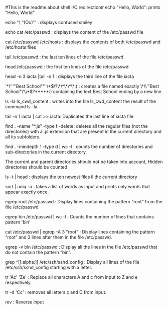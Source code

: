 #This is the readme about shell I/O  redirection#
echo "Hello, World": prints "Hello, World"
 
echo "\ "(Ôo)'" : displays  confused smiley

echo cat /etc/passwd : displays the content of the /etc/passwd file 

cat /etc/passwd  /etc/hosts : displays the contents of both /etc/passwd and /etc/hosts files 

tail  /etc/passwd : the last ten lines of the file /etc/passwd  

head  /etc/passwd : the first ten lines of the file /etc/passwd

head -n 3 iacta |tail -n 1 : displays the third line of the file iacta

'\*\\'\''"Best School"\'\''\\*$\?\*\*\*\*\*:)': creates a file named exactly \*\\'"Best School"\'\\*$\?\*\*\*\*\*:) containing the text Best School ending by a new line. 

ls -la ls_cwd_content : writes into the file ls_cwd_content the result of the command ls -la.

tail -n 1 iacta | cat >> iacta: Duplicates the last line of iacta file 

find . -name "*.js" -type f -delete: deletes all the regular files (not the directories) with a .js extension that are present in the current directory and all its subfolders.

find . -mindepth 1 -type d | wc -l : counts the number of directories and sub-directories in the current directory.

The current and parent directories should not be taken into account,
Hidden directories should be counted

ls -t | head : displays the ten newest files il the current directory

sort | uniq -u :  takes a list of words as input and prints only words that appear exactly once.

egrep root /etc/passwd : Display lines containing the pattern “root” from the file /etc/passwd

egrep bin /etc/passwd | wc -l : Counts the number of lines that contains pattern 'bin'

cat /etc/passwd | egrep -A 3 "root" : Display lines containing the pattern “root” and 3 lines after them in the file /etc/passwd.

egrep -v bin /etc/passwd : Display all the lines in the file /etc/passwd that do not contain the pattern “bin”.

grep ^[[:alpha:]] /etc/ssh/sshd_config : Display all lines of the file /etc/ssh/sshd_config starting with a letter.


tr 'Ac' 'Ze' : Replace all characters A and c from input to Z and e respectively.

tr -d 'Cc' : removes all letters c and C from input.

rev : Reverse input 
